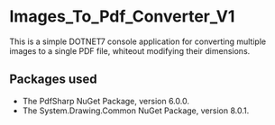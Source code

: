 # Images_To_Pdf_Converter_V1

This is a simple DOTNET7 console application for converting multiple images to a single PDF file, whiteout modifying their dimensions.

## Packages used

* The PdfSharp NuGet Package, version 6.0.0.
* The System.Drawing.Common NuGet Package, version 8.0.1.
